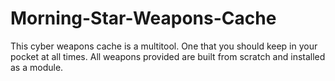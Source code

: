 # Morning-Star-Weapons-Cache
This cyber weapons cache is a multitool. One that you should keep in your pocket at all times. All weapons provided are built from scratch and installed as a module. 
